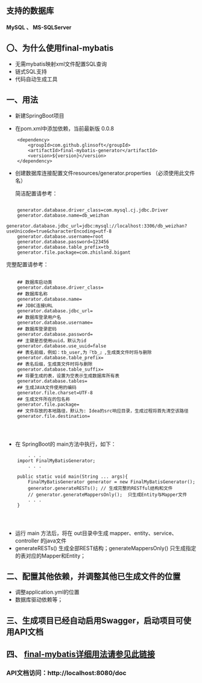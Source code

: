## 支持的数据库

#### MySQL 、 MS-SQLServer


## 〇、为什么使用final-mybatis

- 无需mybatis映射xml文件配置SQL查询
- 链式SQL支持
- 代码自动生成工具


## 一、用法

- 新建SpringBoot项目


- 在pom.xml中添加依赖，当前最新版 0.0.8

```        
    <dependency>
        <groupId>com.github.glinsoft</groupId>
        <artifactId>final-mybatis-generator</artifactId>
        <version>${version}</version>
    </dependency>
```    
  
   
- 创建数据库连接配置文件resources/generator.properties （必须使用此文件名）    

  简洁配置请参考：
```
   
    generator.database.driver_class=com.mysql.cj.jdbc.Driver
    generator.database.name=db_weizhan
    generator.database.jdbc_url=jdbc:mysql://localhost:3306/db_weizhan?useUnicode=true&characterEncoding=utf-8
    generator.database.username=root
    generator.database.password=123456
    generator.database.table_prefix=tb_   
    generator.file.package=com.zhisland.bigant

```     
     
  完整配置请参考：
```
    
    ## 数据库启动类
    generator.database.driver_class=
    ## 数据库名称
    generator.database.name=
    ## JDBC连接URL
    generator.database.jdbc_url=
    ## 数据库登录用户名
    generator.database.username=
    ## 数据库登录密码
    generator.database.password=
    ## 主键是否使用uuid，默认为id
    generator.database.use_uuid=false
    ## 表名前缀，例如：tb_user,为『tb_』,生成类文件时将与删除
    generator.database.table_prefix=
    ## 表名后缀，生成类文件时将与删除
    generator.database.table_suffix=
    ## 将要生成的表，设置为空表示生成数据库所有表
    generator.database.tables=
    ## 生成JAVA文件使用的编码
    generator.file.charset=UTF-8
    ## 生成文件所在的包名称
    generator.file.package=
    ## 文件存放的本地路径，默认为: Idea的src响应目录，生成过程将首先清空该路径
    generator.file.destination=

   
    
```    
- 在 SpringBoot的 main方法中执行，如下：

```    
        . . . 
    import FinalMyBatisGenerator;
        . . . 
      
    public static void main(String ... args){
        FinalMyBatisGenerator generator = new FinalMyBatisGenerator();
        generator.generateRESTs(); // 生成完整的RESTful结构和文件
        // generator.generateMappersOnly();  只生成Entity与Mapper文件
        . . .
    }
    

    
```    
- 运行 main 方法后，将在 out目录中生成 mapper、entity、service、controller 的java文件
- generateRESTs() 生成全部REST结构；generateMappersOnly() 只生成指定的表对应的Mapper和Entity；

## 二、配置其他依赖，并调整其他已生成文件的位置

- 调整application.yml的位置
- 数据库驱动依赖等；

## 三、生成项目已经自动启用Swagger，启动项目可使用API文档

## 四、 [final-mybatis详细用法请参见此链接](https://github.com/glinsoft/final-mybatis/)

### API文档访问：http://localhost:8080/doc







